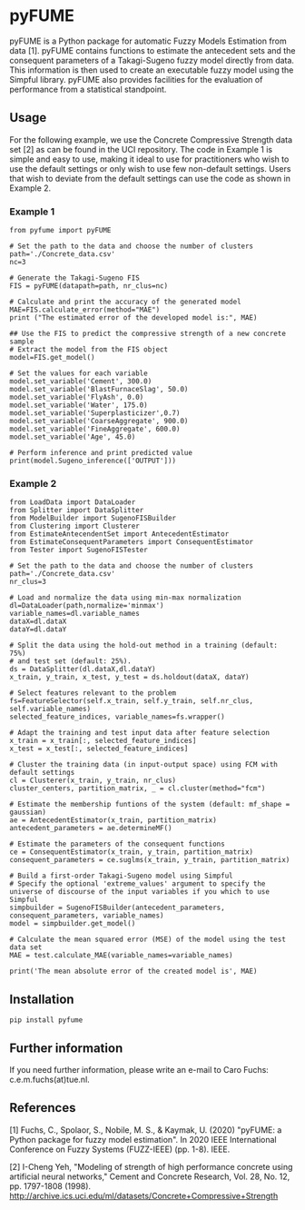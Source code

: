 # pyFUME

pyFUME is a Python package for automatic Fuzzy Models Estimation from data [1].
pyFUME contains functions to estimate the antecedent sets and the consequent parameters of a Takagi-Sugeno fuzzy model directly from data. This information is then used to create an executable fuzzy model using the Simpful library.
pyFUME also provides facilities for the evaluation of performance from a statistical standpoint.

## Usage
For the following example, we use the Concrete Compressive Strength data set [2] as can be found in the UCI repository.
The  code  in  Example 1  is  simple  and  easy  to  use,  making it  ideal  to  use  for  practitioners  who  wish  to  use  the  default settings or only wish to use few non-default settings. 
Users that wish to deviate from  the  default  settings  can  use  the code  as shown  in  Example 2.

### Example 1
```
from pyfume import pyFUME

# Set the path to the data and choose the number of clusters
path='./Concrete_data.csv'
nc=3

# Generate the Takagi-Sugeno FIS
FIS = pyFUME(datapath=path, nr_clus=nc)

# Calculate and print the accuracy of the generated model
MAE=FIS.calculate_error(method="MAE")
print ("The estimated error of the developed model is:", MAE)

## Use the FIS to predict the compressive strength of a new concrete sample
# Extract the model from the FIS object
model=FIS.get_model()

# Set the values for each variable
model.set_variable('Cement', 300.0)
model.set_variable('BlastFurnaceSlag', 50.0)
model.set_variable('FlyAsh', 0.0)
model.set_variable('Water', 175.0)
model.set_variable('Superplasticizer',0.7)
model.set_variable('CoarseAggregate', 900.0)
model.set_variable('FineAggregate', 600.0)
model.set_variable('Age', 45.0)

# Perform inference and print predicted value
print(model.Sugeno_inference(['OUTPUT']))
```

### Example 2

```
from LoadData import DataLoader
from Splitter import DataSplitter
from ModelBuilder import SugenoFISBuilder
from Clustering import Clusterer
from EstimateAntecendentSet import AntecedentEstimator
from EstimateConsequentParameters import ConsequentEstimator
from Tester import SugenoFISTester

# Set the path to the data and choose the number of clusters
path='./Concrete_data.csv'
nr_clus=3

# Load and normalize the data using min-max normalization
dl=DataLoader(path,normalize='minmax')
variable_names=dl.variable_names 
dataX=dl.dataX
dataY=dl.dataY

# Split the data using the hold-out method in a training (default: 75%) 
# and test set (default: 25%).
ds = DataSplitter(dl.dataX,dl.dataY)
x_train, y_train, x_test, y_test = ds.holdout(dataX, dataY)

# Select features relevant to the problem
fs=FeatureSelector(self.x_train, self.y_train, self.nr_clus, self.variable_names)
selected_feature_indices, variable_names=fs.wrapper()

# Adapt the training and test input data after feature selection
x_train = x_train[:, selected_feature_indices]
x_test = x_test[:, selected_feature_indices]
      
# Cluster the training data (in input-output space) using FCM with default settings
cl = Clusterer(x_train, y_train, nr_clus)
cluster_centers, partition_matrix, _ = cl.cluster(method="fcm")
     
# Estimate the membership funtions of the system (default: mf_shape = gaussian)
ae = AntecedentEstimator(x_train, partition_matrix)
antecedent_parameters = ae.determineMF()
        
# Estimate the parameters of the consequent functions
ce = ConsequentEstimator(x_train, y_train, partition_matrix)
consequent_parameters = ce.suglms(x_train, y_train, partition_matrix)
        
# Build a first-order Takagi-Sugeno model using Simpful
# Specify the optional 'extreme_values' argument to specify the universe of discourse of the input variables if you which to use Simpful
simpbuilder = SugenoFISBuilder(antecedent_parameters, consequent_parameters, variable_names)
model = simpbuilder.get_model()
        
# Calculate the mean squared error (MSE) of the model using the test data set
MAE = test.calculate_MAE(variable_names=variable_names)

print('The mean absolute error of the created model is', MAE)
```

## Installation

`pip install pyfume`


## Further information
If you need further information, please write an e-mail to Caro Fuchs: c.e.m.fuchs(at)tue.nl.


## References
[1] Fuchs, C., Spolaor, S., Nobile, M. S., & Kaymak, U. (2020) "pyFUME: a Python package for fuzzy model estimation". In 2020 IEEE International Conference on Fuzzy Systems (FUZZ-IEEE) (pp. 1-8). IEEE.

[2] I-Cheng Yeh, "Modeling of strength of high performance concrete using artificial neural networks," Cement and Concrete Research, Vol. 28, No. 12, pp. 1797-1808 (1998). http://archive.ics.uci.edu/ml/datasets/Concrete+Compressive+Strength


